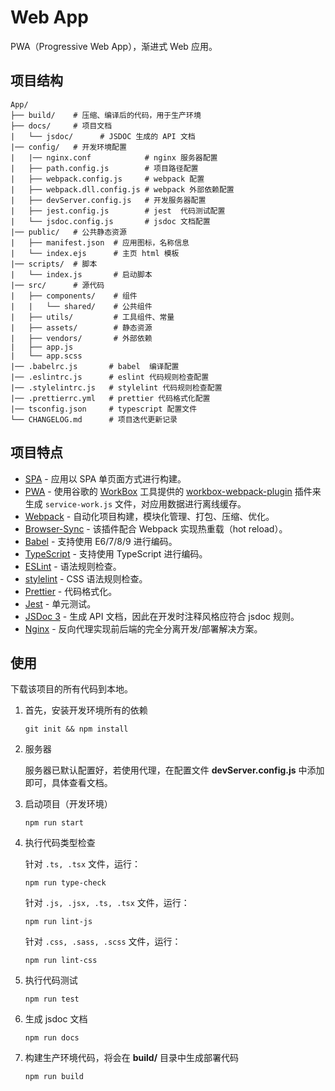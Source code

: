 # Web App

PWA（Progressive Web App），渐进式 Web 应用。

## 项目结构

    App/
    ├── build/    # 压缩、编译后的代码，用于生产环境
    ├── docs/     # 项目文档
    |   └── jsdoc/      # JSDOC 生成的 API 文档
    |── config/   # 开发环境配置
    |   |── nginx.conf            # nginx 服务器配置
    |   ├── path.config.js        # 项目路径配置
    |   ├── webpack.config.js     # webpack 配置
    |   ├── webpack.dll.config.js # webpack 外部依赖配置
    |   ├── devServer.config.js   # 开发服务器配置
    |   ├── jest.config.js        # jest  代码测试配置
    |   └── jsdoc.config.js       # jsdoc 文档配置
    |── public/   # 公共静态资源
    |   ├── manifest.json  # 应用图标，名称信息
    |   └── index.ejs      # 主页 html 模板
    |── scripts/  # 脚本
    |   └── index.js       # 启动脚本
    |── src/      # 源代码
    |   ├── components/    # 组件
    |   |   └── shared/    # 公共组件
    |   ├── utils/         # 工具组件、常量
    |   ├── assets/        # 静态资源
    |   ├── vendors/       # 外部依赖
    |   ├── app.js
    |   └── app.scss
    |── .babelrc.js       # babel  编译配置
    |── .eslintrc.js      # eslint 代码规则检查配置
    |── .stylelintrc.js   # stylelint 代码规则检查配置
    |── .prettierrc.yml   # prettier 代码格式化配置
    |── tsconfig.json     # typescript 配置文件
    └── CHANGELOG.md      # 项目迭代更新记录

## 项目特点

-   [SPA](https://en.wikipedia.org/wiki/Single-page_application) - 应用以 SPA 单页面方式进行构建。
-   [PWA](https://en.wikipedia.org/wiki/Progressive_web_applications) - 使用谷歌的 [WorkBox](https://developers.google.com/web/tools/workbox/) 工具提供的 [workbox-webpack-plugin](https://developers.google.com/web/tools/workbox/modules/workbox-webpack-plugin) 插件来生成 `service-work.js` 文件，对应用数据进行离线缓存。
-   [Webpack](https://webpack.js.org/) - 自动化项目构建，模块化管理、打包、压缩、优化。
-   [Browser-Sync](https://www.browsersync.io/) - 该插件配合 Webpack 实现热重载（hot reload）。
-   [Babel](https://babeljs.io/) - 支持使用 E6/7/8/9 进行编码。
-   [TypeScript](http://www.typescriptlang.org/) - 支持使用 TypeScript 进行编码。
-   [ESLint](https://eslint.org/) - 语法规则检查。
-   [stylelint](https://stylelint.io/) - CSS 语法规则检查。
-   [Prettier](https://prettier.io/) - 代码格式化。
-   [Jest](https://jestjs.io/) - 单元测试。
-   [JSDoc 3](http://usejsdoc.org/) - 生成 API 文档，因此在开发时注释风格应符合 jsdoc 规则。
-   [Nginx](http://nginx.org/) - 反向代理实现前后端的完全分离开发/部署解决方案。

## 使用

下载该项目的所有代码到本地。

1.  首先，安装开发环境所有的依赖

        git init && npm install

2.  服务器

    服务器已默认配置好，若使用代理，在配置文件 **devServer.config.js** 中添加即可，具体查看文档。

3.  启动项目（开发环境）

        npm run start

4.  执行代码类型检查

    针对 `.ts, .tsx` 文件，运行：

        npm run type-check

    针对 `.js, .jsx, .ts, .tsx` 文件，运行：

        npm run lint-js

    针对 `.css, .sass, .scss` 文件，运行：

        npm run lint-css

5.  执行代码测试

        npm run test

6.  生成 jsdoc 文档

        npm run docs

7.  构建生产环境代码，将会在 **build/** 目录中生成部署代码

        npm run build
